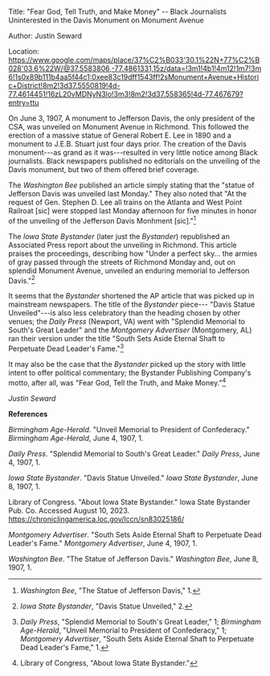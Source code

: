Title: "Fear God, Tell Truth, and Make Money" -- Black Journalists
Uninterested in the Davis Monument on Monument Avenue

Author: Justin Seward

Location:
<https://www.google.com/maps/place/37%C2%B033'30.1%22N+77%C2%B028'03.6%22W/@37.5583806,-77.4861331,15z/data=!3m1!4b1!4m12!1m7!3m6!1s0x89b111b4aa5f44c1:0xee83c19dff1543ff!2sMonument+Avenue+Historic+District!8m2!3d37.5550819!4d-77.4614451!16zL20vMDNyN3lo!3m3!8m2!3d37.558365!4d-77.467679?entry=ttu>

On June 3, 1907, A monument to Jefferson Davis, the only president of
the CSA, was unveiled on Monument Avenue in Richmond. This followed the
erection of a massive statue of General Robert E. Lee in 1890 and a
monument to J.E.B. Stuart just four days prior. The creation of the
Davis monument---as grand as it was---resulted in very little notice
among Black journalists. Black newspapers published no editorials on the
unveiling of the Davis monument, but two of them offered brief coverage.

The *Washington Bee* published an article simply stating that the
"statue of Jefferson Davis was unveiled last Monday." They also noted
that "At the request of Gen. Stephen D. Lee all trains on the Atlanta
and West Point Railroat \[sic\] were stopped last Monday afternoon for
five minutes in honor of the unveiling of the Jefferson Davis Monhment
\[sic\]."[^1]

The *Iowa State Bystander* (later just the *Bystander*) republished an
Associated Press report about the unveiling in Richmond. This article
praises the proceedings, describing how "Under a perfect sky... the
armies of gray passed through the streets of Richmond Monday and, out on
splendid Monument Avenue, unveiled an enduring memorial to Jefferson
Davis."[^2]

It seems that the *Bystander* shortened the AP article that was picked
up in mainstream newspapers. The title of the *Bystander* piece---
"Davis Statue Unveiled"---is also less celebratory than the heading
chosen by other venues; the *Daily Press* (Newport, VA) went with
"Splendid Memorial to South's Great Leader" and the *Montgomery
Advertiser* (Montgomery, AL) ran their version under the title "South
Sets Aside Eternal Shaft to Perpetuate Dead Leader's Fame."[^3]

It may also be the case that the *Bystander* picked up the story with
little intent to offer political commentary; the Bystander Publishing
Company's motto, after all, was "Fear God, Tell the Truth, and Make
Money."[^4]

*Justin Seward*

**References**

*Birmingham Age-Herald*. "Unveil Memorial to President of Confederacy."
*Birmingham Age-Herald*, June 4, 1907, 1.

*Daily Press*. "Splendid Memorial to South's Great Leader." *Daily
Press*, June 4, 1907, 1.

*Iowa State Bystander*. "Davis Statue Unveiled." *Iowa State Bystander*,
June 8, 1907, 1.

Library of Congress. "About Iowa State Bystander." Iowa State Bystander
Pub. Co. Accessed August 10, 2023.
https://chroniclingamerica.loc.gov/lccn/sn83025186/

*Montgomery Advertiser*. "South Sets Aside Eternal Shaft to Perpetuate
Dead Leader's Fame." *Montgomery Advertiser*, June 4, 1907, 1.

*Washington Bee*. "The Statue of Jefferson Davis." *Washington Bee*,
June 8, 1907, 1.

[^1]: *Washington Bee*, "The Statue of Jefferson Davis," 1.

[^2]: *Iowa State Bystander*, "Davis Statue Unveiled," 2.

[^3]: *Daily Press*, "Splendid Memorial to South's Great Leader," 1;
    *Birmingham Age-Herald*, "Unveil Memorial to President of
    Confederacy," 1; *Montgomery Advertiser*, "South Sets Aside Eternal
    Shaft to Perpetuate Dead Leader's Fame," 1.

[^4]: Library of Congress, "About Iowa State Bystander."
